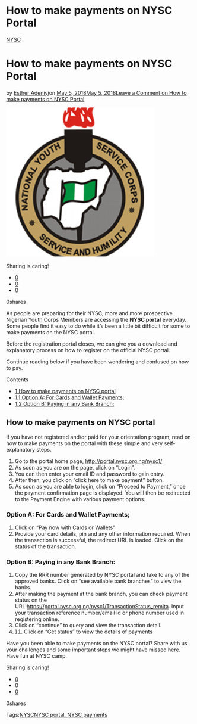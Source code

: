 # How to make payments on NYSC Portal

[NYSC](https://estheradeniyi.com/category/nysc/)
# How to make payments on NYSC Portal

by [Esther Adeniyi](https://estheradeniyi.com/author/esther-adeniyi/)on [May 5, 2018May 5, 2018](https://estheradeniyi.com/how-to-make-payments-on-nysc-portal/)[Leave a Comment on How to make payments on NYSC Portal](https://estheradeniyi.com/how-to-make-payments-on-nysc-portal/#respond)

![NYSC portal](images/NYSC-portal.png)

Sharing is caring!

- [0](https://www.facebook.com/sharer/sharer.php?u=https%3A%2F%2Festheradeniyi.com%2Fhow-to-make-payments-on-nysc-portal%2F&amp;t=How%20to%20make%20payments%20on%20NYSC%20Portal)
- [0](https://twitter.com/intent/tweet?text=How%20to%20make%20payments%20on%20NYSC%20Portal&amp;url=https%3A%2F%2Festheradeniyi.com%2Fhow-to-make-payments-on-nysc-portal%2F)
- [0](#)

0shares

As people are preparing for their NYSC, more and more prospective Nigerian Youth Corps Members are accessing the **NYSC portal** everyday. Some people find it easy to do while it&#x2019;s been a little bit difficult for some to make payments on the NYSC portal.

Before the registration portal closes, we can give you a download and explanatory process on how to register on the official NYSC portal.

Continue reading below if you have been wondering and confused on how to pay.

Contents

- [1 How to make payments on NYSC portal](#How_to_make_payments_on_NYSC_portal)
- [1.1 Option A: For Cards and Wallet Payments;](#Option_A_For_Cards_and_Wallet_Payments)
- [1.2 Option B: Paying in any Bank Branch:](#Option_B_Paying_in_any_Bank_Branch)

## How to make payments on NYSC portal

If you have not registered and/or paid for your orientation program, read on how to make payments on the portal with these simple and very self-explanatory steps.

1. Go to the portal home page, http://portal.nysc.org.ng/nysc1/
2. As soon as you are on the page, click on &#x201C;Login&#x201D;.
3. You can then enter your email ID and password to gain entry.
4. After then, you click on &#x201C;click here to make payment&#x201D; button.
5. As soon as you are able to login, click on &#x201C;Proceed to Payment,&#x201D; once the payment confirmation page is displayed. You will then be redirected to the Payment Engine with various payment options.

### Option A: For Cards and Wallet Payments;

1. Click on &#x201C;Pay now with Cards or Wallets&#x201D;
2. Provide your card details, pin and any other information required. When the transaction is successful, the redirect URL is loaded. Click on the status of the transaction.

### Option B: Paying in any Bank Branch:

1. Copy the RRR number generated by NYSC portal and take to any of the approved banks. Click on &#x201C;see available bank branches&#x201D; to view the banks.
2. After making the payment at the bank branch, you can check payment status on the URL:https://portal.nysc.org.ng/nysc1/TransactionStatus_remita. Input your transaction reference number/email id or phone number used in registering online.
3. Click on &#x201C;continue&#x201D; to query and view the transaction detail.
4. 11. Click on &#x201C;Get status&#x201D; to view the details of payments

Have you been able to make payments on the NYSC portal? Share with us your challenges and some important steps we might have missed here. Have fun at NYSC camp.

Sharing is caring!

- [0](https://www.facebook.com/sharer/sharer.php?u=https%3A%2F%2Festheradeniyi.com%2Fhow-to-make-payments-on-nysc-portal%2F&amp;t=How%20to%20make%20payments%20on%20NYSC%20Portal)
- [0](https://twitter.com/intent/tweet?text=How%20to%20make%20payments%20on%20NYSC%20Portal&amp;url=https%3A%2F%2Festheradeniyi.com%2Fhow-to-make-payments-on-nysc-portal%2F)
- [0](#)

0shares

Tags:[NYSC](https://estheradeniyi.com/tag/nysc/)[NYSC portal. NYSC payments](https://estheradeniyi.com/tag/nysc-portal-nysc-payments/)